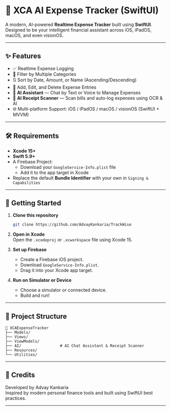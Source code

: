
# 💸 XCA AI Expense Tracker (SwiftUI)

A modern, AI-powered **Realtime Expense Tracker** built using **SwiftUI**. Designed to be your intelligent financial assistant across iOS, iPadOS, macOS, and even visionOS.

---

## ✨ Features

- ✅ Realtime Expense Logging  
- 📂 Filter by Multiple Categories  
- 🔃 Sort by Date, Amount, or Name (Ascending/Descending)  
- 📝 Add, Edit, and Delete Expense Entries  
- 🧠 **AI Assistant** — Chat by Text or Voice to Manage Expenses  
- 📸 **AI Receipt Scanner** — Scan bills and auto-log expenses using OCR & AI  
- 🌐 Multi-platform Support: iOS / iPadOS / macOS / visionOS (SwiftUI + MVVM)

---

## 🛠️ Requirements

- **Xcode 15+**  
- **Swift 5.9+**  
- A Firebase Project:
  - Download your `GoogleService-Info.plist` file
  - Add it to the app target in Xcode
- Replace the default **Bundle Identifier** with your own in `Signing & Capabilities`

---

## 🚀 Getting Started

1. **Clone this repository**  
   ```bash
   git clone https://github.com/AdvayKankaria/TrackWise
   ```

2. **Open in Xcode**  
   Open the `.xcodeproj` or `.xcworkspace` file using Xcode 15.

3. **Set up Firebase**  
   - Create a Firebase iOS project.  
   - Download `GoogleService-Info.plist`.  
   - Drag it into your Xcode app target.

4. **Run on Simulator or Device**  
   - Choose a simulator or connected device.  
   - Build and run!

---

## 📌 Project Structure

```
📁 XCAExpenseTracker
├── Models/
├── Views/
├── ViewModels/
├── AI/                 # AI Chat Assistant & Receipt Scanner
├── Resources/
└── Utilities/
```

---

## 🙌 Credits

Developed by Advay Kankaria  
Inspired by modern personal finance tools and built using SwiftUI best practices.

---
